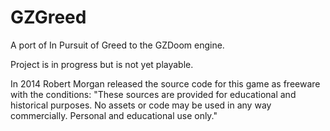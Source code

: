 # GZGreed
A port of In Pursuit of Greed to the GZDoom engine.

Project is in progress but is not yet playable.

In 2014 Robert Morgan released the source code for this game as freeware with the conditions:
"These sources are provided for educational and historical purposes. No assets or code may be used in any way commercially. Personal and educational use only."
